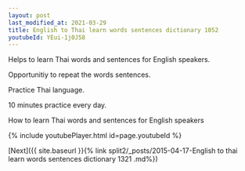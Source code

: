 ```yaml
---
layout: post
last_modified_at: 2021-03-29
title: English to Thai learn words sentences dictionary 1052 
youtubeId: YEui-1j0J58
---
```

 
 
Helps to learn Thai words and sentences for English speakers.

Opportunitiy to repeat the words sentences. 

Practice Thai language. 
 
10 minutes practice every day. 
 
How to learn Thai words and sentences for English speakers 
 
{% include youtubePlayer.html id=page.youtubeId %}
 
 
[Next]({{ site.baseurl }}{% link  split2/_posts/2015-04-17-English to thai learn words sentences dictionary 1321 .md%})
 
